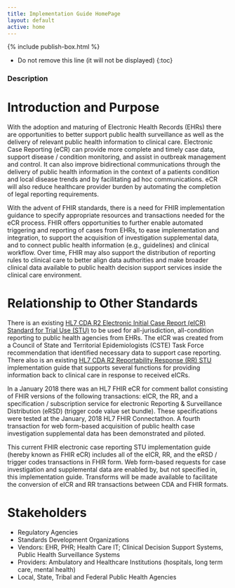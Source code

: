 ```yaml
---
title: Implementation Guide HomePage
layout: default
active: home
---
```


{% include publish-box.html %}

<!-- { :.no_toc } -->

<!-- TOC  the css styling for this is \pages\assets\css\project.css under 'markdown-toc'-->

* Do not remove this line (it will not be displayed)
{:toc}

<!-- end TOC -->

### Description

# Introduction and Purpose
With the adoption and maturing of Electronic Health Records (EHRs) there are opportunities to better support public health surveillance as well as the delivery of relevant public health information to clinical care. Electronic Case Reporting (eCR) can provide more complete and timely case data, support disease / condition monitoring, and assist in outbreak management and control. It can also improve bidirectional communications through the delivery of public health information in the context of a patients condition and local disease trends and by facilitating ad hoc communications. eCR will also reduce healthcare provider burden by automating the completion of legal reporting requirements.

With the advent of FHIR standards, there is a need for FHIR implementation guidance to specify appropriate resources and transactions needed for the eCR process. FHIR offers opportunities to further enable automated triggering and reporting of cases from EHRs, to ease implementation and integration, to support the acquisition of investigation supplemental data, and to connect public health information (e.g., guidelines) and clinical workflow. Over time, FHIR may also support the distribution of reporting rules to clinical care to better align data authorities and make broader clinical data available to public health decision support services inside the clinical care environment.

# Relationship to Other Standards
There is an existing [HL7 CDA R2 Electronic Initial Case Report (eICR) Standard for Trial Use (STU)](http://www.hl7.org/implement/standards/product_brief.cfm?product_id=436) to be used for all-jurisdiction, all-condition reporting to public health agencies from EHRs. The eICR was created from a Council of State and Territorial Epidemiologists (CSTE) Task Force recommendation that identified necessary data to support case reporting. There also is an existing [HL7 CDA R2 Reportability Response (RR) STU](http://www.hl7.org/implement/standards/product_brief.cfm?product_id=470) implementation guide that supports several functions for providing information back to clinical care in response to received eICRs.

In a January 2018 there was an HL7 FHIR eCR for comment ballot consisting of FHIR versions of the following transactions: eICR, the RR, and a specification / subscription service for electronic Reporting & Surveillance Distribution (eRSD)  (trigger code value set bundle). These specifications were tested at the January, 2018 HL7 FHIR Connectathon. A fourth transaction for web form-based acquisition of public health case investigation supplemental data has been demonstrated and piloted.

This current FHIR electronic case reporting STU implementation guide (hereby known as FHIR eCR) includes all of the eICR, RR, and the eRSD / trigger codes transactions in FHIR form. Web form-based requests for case investigation and supplemental data are enabled by, but not specified in, this implementation guide. Transforms will be made available to facilitate the conversion of eICR and RR transactions between CDA and FHIR formats.

# Stakeholders
* Regulatory Agencies
* Standards Development Organizations
* Vendors: EHR, PHR; Health Care IT; Clinical Decision Support Systems, Public Health Surveillance Systems
* Providers: Ambulatory and Healthcare Institutions (hospitals, long term care, mental health)
* Local, State, Tribal and Federal Public Health Agencies

